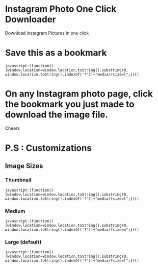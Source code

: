 # Instagram Photo One Click Downloader
Download Instagram Pictures in one click

# Save this as a bookmark
    javascript:(function() {window.location=window.location.toString().substring(0, window.location.toString().indexOf('?'))+"media/?size=l";})()

# On any Instagram photo page, click the bookmark you just made to download the image file.

Cheers


# P.S : Customizations
## Image Sizes
### Thumbnail
    javascript:(function() {window.location=window.location.toString().substring(0, window.location.toString().indexOf('?'))+"media/?size=t";})()

### Medium
    javascript:(function() {window.location=window.location.toString().substring(0, window.location.toString().indexOf('?'))+"media/?size=m";})()

### Large (default)
    javascript:(function() {window.location=window.location.toString().substring(0, window.location.toString().indexOf('?'))+"media/?size=l";})()
